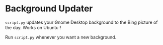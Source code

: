 # Background Updater

`script.py` updates your Gnome Desktop background to the Bing picture of the day. Works on Ubuntu !

Run `script.py` whenever you want a new background.
